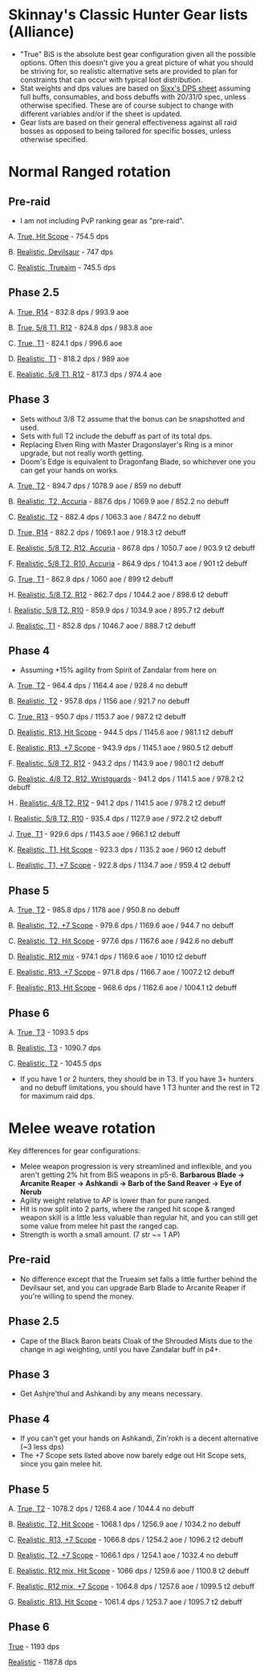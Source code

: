 Skinnay's Classic Hunter Gear lists (Alliance)
=

- "True" BiS is the absolute best gear configuration given all the possible options. Often this doesn't give you a great picture of what you should be striving for, so realistic alternative sets are provided to plan for constraints that can occur with typical loot distribution.
- Stat weights and dps values are based on [Sixx's DPS sheet](https://docs.google.com/spreadsheets/d/1BIlB2P1kyV_QdD4ULQzvZvS6hK6BDouUQkyHQzCvBGI/edit#gid=333718892) assuming full buffs, consumables, and boss debuffs with 20/31/0 spec, unless otherwise specified. These are of course subject to change with different variables and/or if the sheet is updated.
- Gear lists are based on their general effectiveness against all raid bosses as opposed to being tailored for specific bosses, unless otherwise specified.


Normal Ranged rotation
===
Pre-raid
---
- I am not including PvP ranking gear as "pre-raid".

A. [True, Hit Scope](https://sixtyupgrades.com/set/8yTYGRgV14Ubc5jHeJYfSm) - 754.5 dps

B. [Realistic, Devilsaur](https://sixtyupgrades.com/set/78uCDwHQntBQxS5EuBAM9W) - 747 dps

C. [Realistic, Trueaim](https://sixtyupgrades.com/set/eX7G4p9rF75sLKmXvhYKQb) - 745.5 dps


Phase 2.5
---
A. [True, R14](https://sixtyupgrades.com/set/7wKbawFECYK7vVucFTzGKe) - 832.8 dps / 993.9 aoe

B. [True, 5/8 T1, R12](https://sixtyupgrades.com/set/enzMBKJVDdj8mM2jAZnkPa) - 824.8 dps / 983.8 aoe

C. [True, T1](https://sixtyupgrades.com/set/d7XzEiMbMqCcfxa6kP6ZiT) - 824.1 dps / 996.6 aoe

D. [Realistic, T1](https://sixtyupgrades.com/set/62RHLhx4rgPieNs7rfeAGW) - 818.2 dps / 989 aoe

E. [Realistic, 5/8 T1, R12](https://sixtyupgrades.com/set/b3hXX1XVS3DnBchr2LXUKW) - 817.3 dps / 974.4 aoe


Phase 3
---
- Sets without 3/8 T2 assume that the bonus can be snapshotted and used.
- Sets with full T2 include the debuff as part of its total dps.
- Replacing Elven Ring with Master Dragonslayer's Ring is a minor upgrade, but not really worth getting.
- Doom's Edge is equivalent to Dragonfang Blade, so whichever one you can get your hands on works.

A. [True, T2](https://sixtyupgrades.com/set/q9aEdHoqwzjuJ1teEhAJV7) - 894.7 dps / 1078.9 aoe / 859 no debuff

B. [Realistic, T2, Accuria](https://sixtyupgrades.com/set/wsbPAabA7ZkmGAFmUKfSho) - 887.6 dps / 1069.9 aoe / 852.2 no debuff

C. [Realistic, T2](https://sixtyupgrades.com/set/n6ASjXHbrUmc9cqpZ2foKn) - 882.4 dps / 1063.3 aoe / 847.2 no debuff

D. [True, R14](https://sixtyupgrades.com/set/mL76vAXFrWDozthVcveEvt) - 882.2 dps / 1069.1 aoe / 918.3 t2 debuff

E. [Realistic, 5/8 T2, R12, Accuria](https://sixtyupgrades.com/set/xfqzBXLCgHSyDkPsagN4pt) - 867.8 dps / 1050.7 aoe / 903.9 t2 debuff

F. [Realistic, 5/8 T2, R10, Accuria](https://sixtyupgrades.com/set/hFsrFRDswb9fJnoq1xgRef) - 864.9 dps / 1041.3 aoe / 901 t2 debuff

G. [True, T1](https://sixtyupgrades.com/set/2zGBs9vd8eVU2M8mRCVTFg) - 862.8 dps / 1060 aoe / 899 t2 debuff

H. [Realistic, 5/8 T2, R12](https://sixtyupgrades.com/set/JhKtna8dEZufGQYxKqfZ3) - 862.7 dps / 1044.2 aoe / 898.6 t2 debuff

I. [Realistic, 5/8 T2, R10](https://sixtyupgrades.com/set/47RtY1D7w6xkpDNYtzqf98) - 859.9 dps / 1034.9 aoe / 895.7 t2 debuff

J. [Realistic, T1](https://sixtyupgrades.com/set/2iQn23cG67EDuFoP4Q9PwW) -  852.8 dps / 1046.7 aoe / 888.7 t2 debuff

Phase 4
---
- Assuming +15% agility from Spirit of Zandalar from here on

A. [True, T2](https://sixtyupgrades.com/set/tC5sLnGegRhoVo1oQ7Trzp) - 964.4 dps / 1164.4 aoe / 928.4 no debuff

B. [Realistic, T2](https://sixtyupgrades.com/set/mAHFmYtv4eme6PL2vkkn81) - 957.8 dps / 1156 aoe / 921.7 no debuff

C. [True, R13](https://sixtyupgrades.com/set/53CuPV5W2Yk4kEEq2nVs67) - 950.7 dps / 1153.7 aoe / 987.2 t2 debuff

D. [Realistic, R13, Hit Scope](https://sixtyupgrades.com/set/unHfTLELzuSYDi6afH5Jk2) - 944.5 dps / 1145.6 aoe / 981.1 t2 debuff

E. [Realistic, R13, +7 Scope](https://sixtyupgrades.com/set/fyL37pVE3egSqkvLa42HVf) - 943.9 dps / 1145.1 aoe / 980.5 t2 debuff

F. [Realistic, 5/8 T2, R12](https://sixtyupgrades.com/set/sBW8xhJLPhrdB3jTrd3vEn) - 943.2 dps / 1143.9 aoe / 980.1 t2 debuff

G. [Realistic, 4/8 T2, R12, Wristguards](https://sixtyupgrades.com/set/pBFrKj3ToEQ4gKgyKwCaP7) - 941.2 dps / 1141.5 aoe / 978.2 t2 debuff

H . [Realistic, 4/8 T2, R12](https://sixtyupgrades.com/set/wE2zQFiVYYdcc77NjdhptS) - 941.2 dps / 1141.5 aoe / 978.2 t2 debuff

I. [Realistic, 5/8 T2, R10](https://sixtyupgrades.com/set/9mTm56P9L5zDWkrzggsUsX) - 935.4 dps / 1127.9 aoe / 972.2 t2 debuff

J. [True, T1](https://sixtyupgrades.com/set/2nBzbyzExBSbYq2uo6yf3Q) - 929.6 dps / 1143.5 aoe / 966.1 t2 debuff

K. [Realistic, T1, Hit Scope](https://sixtyupgrades.com/set/mSDxZb4aUg3bVuA4vjRiaN) - 923.3 dps / 1135.2 aoe / 960 t2 debuff

L. [Realistic, T1, +7 Scope](https://sixtyupgrades.com/set/eS6mDZnse64QosZiKUDUn) - 922.8 dps / 1134.7 aoe / 959.4 t2 debuff

Phase 5
---
A. [True, T2](https://sixtyupgrades.com/set/d4jqNWe3veNUrxGnaGufkp) - 985.8 dps / 1178 aoe / 950.8 no debuff

B. [Realistic, T2, +7 Scope](https://sixtyupgrades.com/set/r415aNjN7VptQj2XxCSTFw) - 979.6 dps / 1169.6 aoe / 944.7 no debuff

C. [Realistic, T2, Hit Scope](https://sixtyupgrades.com/set/2PPbHtmmdu9sKaz46hmWFu) - 977.6 dps / 1167.6 aoe / 942.6 no debuff

D. [Realistic, R12 mix](https://sixtyupgrades.com/set/44jtaaNA9h6SAZhStYDq8) - 974.1 dps / 1169.6 aoe / 1010 t2 debuff

E. [Realistic, R13, +7 Scope](https://sixtyupgrades.com/set/j4YtgKwv1Mq7pQMHrQGvKy) - 971.8 dps / 1166.7 aoe / 1007.2 t2 debuff
 
F. [Realistic, R13, Hit Scope](https://sixtyupgrades.com/set/vKmZaFHMe1EBmswwjGseYc) - 968.6 dps / 1162.6 aoe / 1004.1 t2 debuff

Phase 6
---
A. [True, T3](https://sixtyupgrades.com/set/4MPbXFA2cZGYF2SzVxq2ET) - 1093.5 dps

B. [Realistic, T3](https://sixtyupgrades.com/set/umhuhtBzkD1BBCqx4cBcou) - 1090.7 dps

C. [Realistic, T2](https://sixtyupgrades.com/set/uDkMwVLASjKNzfCz7ockDc) - 1045.5 dps

- If you have 1 or 2 hunters, they should be in T3. If you have 3+ hunters and no debuff limitations, you should have 1 T3 hunter and the rest in T2 for maximum raid dps.

Melee weave rotation
===
Key differences for gear configurations:
* Melee weapon progression is very streamlined and inflexible, and you aren't getting 2% hit from BiS weapons in p5-6. **Barbarous Blade -> Arcanite Reaper -> Ashkandi -> Barb of the Sand Reaver -> Eye of Nerub**
* Agility weight relative to AP is lower than for pure ranged.
* Hit is now split into 2 parts, where the ranged hit scope & ranged weapon skill is a little less valuable than regular hit, and you can still get some value from melee hit past the ranged cap.
* Strength is worth a small amount. (7 str ~= 1 AP)


Pre-raid
---
- No difference except that the Trueaim set falls a little further behind the Devilsaur set, and you can upgrade Barb Blade to Arcanite Reaper if you're willing to spend the money.

Phase 2.5
---
- Cape of the Black Baron beats Cloak of the Shrouded Mists due to the change in agi weighting, until you have Zandalar buff in p4+.

Phase 3
---
- Get Ashjre'thul and Ashkandi by any means necessary.

Phase 4
---
- If you can't get your hands on Ashkandi, Zin'rokh is a decent alternative (~3 less dps)
- The +7 Scope sets listed above now barely edge out Hit Scope sets, since you gain melee hit.

Phase 5
---
A. [True, T2](https://sixtyupgrades.com/set/7gQRUWN5PTbDvVXur1xjEt) - 1078.2 dps / 1268.4 aoe / 1044.4 no debuff

B. [Realistic, T2, Hit Scope](https://sixtyupgrades.com/set/ck81owfyZJWPqiNDZUsdsk) - 1068.1 dps / 1256.9 aoe / 1034.2 no debuff

C. [Realistic, R13, +7 Scope](https://sixtyupgrades.com/set/nP9QVyJcYdx4qZ54DzJV3s) - 1066.8 dps / 1254.2 aoe / 1096.2 t2 debuff

D. [Realistic, T2, +7 Scope](https://sixtyupgrades.com/set/54S2T87HS95EYttvTHgdN7) - 1066.1 dps / 1254.1 aoe / 1032.4 no debuff


E. [Realistic, R12 mix, Hit Scope](https://sixtyupgrades.com/set/btTZigbQZPfttqYJ7b9WVq) - 1066 dps / 1259.6 aoe / 1100.8 t2 debuff

F. [Realistic, R12 mix, +7 Scope](https://sixtyupgrades.com/set/exnsdwJe6vdB2uw6GwnZfc) - 1064.8 dps / 1257.6 aoe / 1099.5 t2 debuff

G. [Realistic, R13, Hit Scope](https://sixtyupgrades.com/set/kTJxvtFimNf9mpkkk8WAmV) - 1061.4 dps / 1253.7 aoe / 1095.7 t2 debuff

Phase 6
---
[True](https://sixtyupgrades.com/set/sgwbyqWMVMVJLHTNw9LhFY) - 1193 dps

[Realistic](https://sixtyupgrades.com/set/45b7DqxP3ZzDK3tpKHFAmq) - 1187.8 dps
